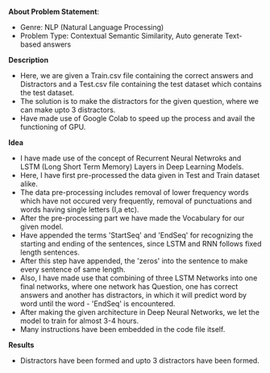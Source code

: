 **About Problem Statement**:
 - Genre: NLP (Natural Language Processing)
 - Problem Type: Contextual Semantic Similarity, Auto generate Text-based answers

**Description**
 - Here, we are given a Train.csv file containing the correct answers and Distractors and a Test.csv file containing the test dataset which contains
   the test dataset.
 - The solution is to make the distractors for the given question, where we can make upto 3 distractors.
 - Have made use of Google Colab to speed up the process and avail the functioning of GPU.

**Idea**
 - I have made use of the concept of Recurrent Neural Netwroks and LSTM (Long Short Term Memory) Layers in Deep Learning Models. 
 - Here, I have first pre-processed the data given in Test and Train dataset alike.
 - The data pre-processing includes removal of lower frequency words which have not occured very frequently, removal of punctuations and words having single letters (I,a etc).
 - After the pre-processing part we have made the Vocabulary for our given model.
 - Have appended the terms 'StartSeq' and 'EndSeq' for recognizing the starting and ending of the sentences, since LSTM and RNN follows fixed length sentences.
 - After this step have appended, the 'zeros' into the sentence to make every sentence of same length.
 - Also, I have made use that combining of three LSTM Networks into one final networks, where one network has Question, one has correct answers and 
another has distractors, in which it will predict word by word until the word - 'EndSeq' is encountered.
 - After making the given architecture in Deep Neural Networks, we let the model to train for almost 3-4 hours.
 - Many instructions have been embedded in the code file itself.

**Results**
 - Distractors have been formed and upto 3 distractors have been formed.	

